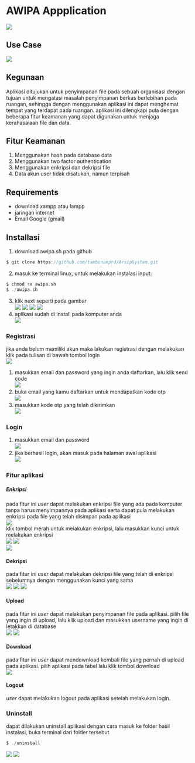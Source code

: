 # AWIPA Appplication

![](dokumentasi/1.png)

## Use Case
![](dokumentasi/desktop.png)

## Kegunaan
Aplikasi ditujukan untuk penyimpanan file pada sebuah organisasi dengan tujuan untuk mengatasi masalah penyimpanan berkas berlebihan pada ruangan, sehingga dengan menggunakan aplikasi ini dapat menghemat tempat yang terdapat pada ruangan. aplikasi ini dilengkapi pula dengan beberapa fitur keamanan yang dapat digunakan untuk menjaga kerahasaiaan file dan data.

## Fitur Keamanan
1. Menggunakan hash pada database data
2. Menggunakan two factor authentication
3. Menggunakan enkripsi dan dekripsi file
4. Data akun user tidak disatukan, namun terpisah

## Requirements
- download xampp atau lampp
- jaringan internet
- Email Google (gmail)

## Installasi
1. download awipa.sh pada github
```c
$ git clone https://github.com/tambunanprd/ArsipSystem.git
```
2. masuk ke terminal linux, untuk melakukan instalasi input:
```c
$ chmod +x awipa.sh
$ ./awipa.sh
```
3. klik next seperti pada gambar\
![](dokumentasi/install/1.jpg)
![](dokumentasi/install/2.jpg)
![](dokumentasi/install/4.jpg)
![](dokumentasi/install/3.jpg)
4. aplikasi sudah di install pada komputer anda\
![](dokumentasi/aplikasi/1.jpg)



### Registrasi
jika anda belum memiliki akun maka lakukan registrasi dengan melakukan klik pada tulisan di bawah tombol login\
![](dokumentasi/registrasi/1a.jpg)
1. masukkan email dan password yang ingin anda daftarkan, lalu klik send code\
![](dokumentasi/registrasi/2.jpg)
2. buka email yang kamu daftarkan untuk mendapatkan kode otp\
![](dokumentasi/registrasi/3.jpg)
3. masukkan kode otp yang telah dikirimkan\
![](dokumentasi/registrasi/4.jpg)

### Login
1. masukkan email dan password\
![](dokumentasi/aplikasi/2.jpg)
2. jika berhasil login, akan masuk pada halaman awal aplikasi\
![](dokumentasi/aplikasi/3.jpg)

### Fitur aplikasi
##### Enkripsi
pada fitur ini *user* dapat melakukan enkripsi file yang ada pada komputer tanpa harus menyimpannya pada aplikasi serta dapat pula melakukan enkripsi pada file yang telah disimpan pada aplikasi\
![](dokumentasi/fitur/1.jpg)\
klik tombol merah untuk melakukan enkripsi, lalu masukkan kunci untuk melakukan enkripsi\
![](dokumentasi/fitur/2.jpg)
![](dokumentasi/fitur/3.jpg)\
![](dokumentasi/fitur/4.jpg)

#### Dekripsi
pada fitur ini *user* dapat melakukan dekripsi file yang telah di enkripsi sebelumnya dengan menggunakan kunci yang sama\
![](dokumentasi/fitur/5.jpg)
![](dokumentasi/fitur/6.jpg)
![](dokumentasi/fitur/7.jpg)

#### Upload
pada fitur ini *user* dapat melakukan penyimpanan file pada aplikasi. pilih file yang ingin di upload, lalu klik upload dan masukkan username yang ingin di letakkan di database\
![](dokumentasi/fitur/8.jpg)
![](dokumentasi/fitur/9.jpg)

#### Download
pada fitur ini *user* dapat mendownload kembali file yang pernah di upload pada aplikasi. pilih aplikasi pada tabel lalu klik tombol download\
![](dokumentasi/fitur/10.jpg)

#### Logout
*user* dapat melakukan logout pada aplikasi setelah melakukan login.

### Uninstall
dapat dilakukan uninstall aplikasi dengan cara masuk ke folder hasil instalasi, buka terminal dari folder tersebut
```c
$ ./uninstall
```
![](dokumentasi/uninstall/1.jpg)
![](dokumentasi/uninstall/2.jpg)
